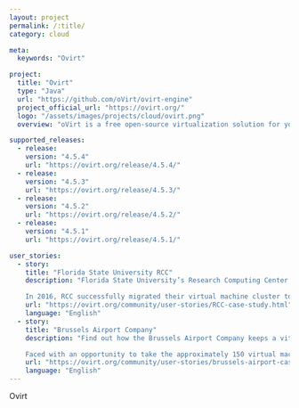 ```yaml
---
layout: project
permalink: /:title/
category: cloud

meta:
  keywords: "Ovirt"

project:
  title: "Ovirt"
  type: "Java"
  url: "https://github.com/oVirt/ovirt-engine"
  project_official_url: "https://ovirt.org/"
  logo: "/assets/images/projects/cloud/ovirt.png"
  overview: "oVirt is a free open-source virtualization solution for your entire enterprise."

supported_releases:
  - release:
    version: "4.5.4"
    url: "https://ovirt.org/release/4.5.4/"
  - release:
    version: "4.5.3"
    url: "https://ovirt.org/release/4.5.3/"
  - release:
    version: "4.5.2"
    url: "https://ovirt.org/release/4.5.2/"
  - release:
    version: "4.5.1"
    url: "https://ovirt.org/release/4.5.1/"

user_stories:
  - story:
    title: "Florida State University RCC"
    description: "Florida State University’s Research Computing Center (RCC) provides the university’s academic community with access to a virtual machine cluster. It is used for basic data services, collaborative applications, firewall installation, and other self-managed services.

    In 2016, RCC successfully migrated their virtual machine cluster to oVirt. The oVirt-powered cluster is currently serving 60 users across 20 academic departments."
    url: "https://ovirt.org/community/user-stories/RCC-case-study.html"
    language: "English"
  - story:
    title: "Brussels Airport Company"
    description: "Find out how the Brussels Airport Company keeps a vital transportation and cargo center moving by managing their virtual machines with oVirt.

    Faced with an opportunity to take the approximately 150 virtual machines housed on 30 Solaris machines and manage them with another virtual datacenter management tool, the Brussels Airport IT team went with oVirt running atop CentOS."
    url: "https://ovirt.org/community/user-stories/brussels-airport-case-study.html"
    language: "English"
---
```


<p>Ovirt</p>
